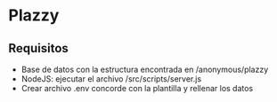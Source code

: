# Plazzy
## Requisitos
- Base de datos con la estructura encontrada en /anonymous/plazzy
- NodeJS: ejecutar el archivo /src/scripts/server.js
- Crear archivo .env concorde con la plantilla y rellenar los datos
